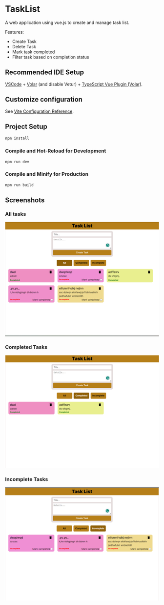 # TaskList

A web application using vue.js to create and manage task list.

Features:
- Create Task
- Delete Task
- Mark task completed
- Filter task based on completion status

## Recommended IDE Setup

[VSCode](https://code.visualstudio.com/) + [Volar](https://marketplace.visualstudio.com/items?itemName=Vue.volar) (and disable Vetur) + [TypeScript Vue Plugin (Volar)](https://marketplace.visualstudio.com/items?itemName=Vue.vscode-typescript-vue-plugin).

## Customize configuration

See [Vite Configuration Reference](https://vitejs.dev/config/).

## Project Setup

```sh
npm install
```

### Compile and Hot-Reload for Development

```sh
npm run dev
```

### Compile and Minify for Production

```sh
npm run build
```

## Screenshots

### All tasks
![all tasks](public/images/Alltasks.png)

### Completed Tasks
![completed tasks](public/images/Completedtasks.png)

### Incomplete Tasks
![incomplete tasks](public/images/incompletetasks.png)